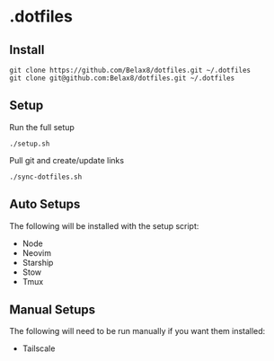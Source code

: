 # .dotfiles


## Install
```
git clone https://github.com/Belax8/dotfiles.git ~/.dotfiles
git clone git@github.com:Belax8/dotfiles.git ~/.dotfiles
```


## Setup
Run the full setup
```
./setup.sh
```

Pull git and create/update links
```
./sync-dotfiles.sh
```


## Auto Setups
The following will be installed with the setup script:
 * Node
 * Neovim
 * Starship
 * Stow
 * Tmux


## Manual Setups
The following will need to be run manually if you want them installed:
 * Tailscale
